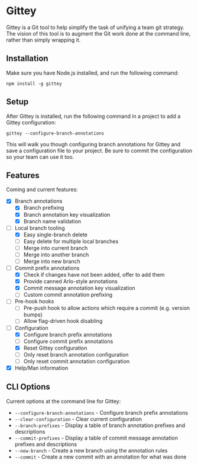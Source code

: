# Gittey #

Gittey is a Git tool to help simplify the task of unifying a team git strategy. The vision of this tool is to augment the Git work done at the command line, rather than simply wrapping it.

## Installation ##

Make sure you have Node.js installed, and run the following command:

```
npm install -g gittey
```

## Setup ##

After Gittey is installed, run the following command in a project to add a Gittey configuration:

```
gittey --configure-branch-annotations
```

This will walk you though configuring branch annotations for Gittey and save a configuration file to your project. Be sure to commit the configuration so your team can use it too.

## Features ##

Coming and current features:

- [x] Branch annotations
    - [x] Branch prefixing
    - [x] Branch annotation key visualization
    - [x] Branch name validation
- [ ] Local branch tooling
    - [x] Easy single-branch delete
    - [ ] Easy delete for multiple local branches
    - [ ] Merge into current branch
    - [ ] Merge into another branch
    - [ ] Merge into new branch
- [ ] Commit prefix annotations
    - [X] Check if changes have not been added, offer to add them
    - [x] Provide canned Arlo-style annotations
    - [x] Commit message annotation key visualization
    - [ ] Custom commit annotation prefixing
- [ ] Pre-hook hooks
    - [ ] Pre-push hook to allow actions which require a commit (e.g. version bumps)
    - [ ] Allow flag-driven hook disabling
- [ ] Configuration
    - [x] Configure branch prefix annotations
    - [ ] Configure commit prefix annotations
    - [x] Reset Gittey configuration
    - [ ] Only reset branch annotation configuration
    - [ ] Only reset commit annotation configuration
- [x] Help/Man information

## CLI Options ##

Current options at the command line for Gittey:

- `--configure-branch-annotations` - Configure branch prefix annotations
- `--clear-configuration` - Clear current configuration
- `--branch-prefixes` - Display a table of branch annotation prefixes and descriptions
- `--commit-prefixes` - Display a table of commit message annotation prefixes and descriptions
- `--new-branch` - Create a new branch using the annotation rules
- `--commit` - Create a new commit with an annotation for what was done
